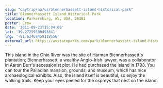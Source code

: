 ```yaml
---
slug: "daytrip/na/us/blennerhassett-island-historical-park"
title: Blennerhassett Island Historical Park
location: Parkersburg, WV, USA, 26181
poster: Crow
date: '2011-09-23T15:04:00'
lat: '39.27259508493641'
lng: '-81.63468459118656'
external_url: https://wvstateparks.com/park/blennerhassett-island-historical-state-park/
---
```


This island in the Ohio River was the site of Harman Blennerhassett's plantation; Blennerhassett, a wealthy Anglo-Irish lawyer, was a collaborator in Aaron Burr's secessionist plot.  He had purchased the island in 1798.  You can tour the Palladian mansion, grounds, and museum, which has nice archaeological exhibits.  Also, the island itself is beautiful, so enjoy the walking trails.  Keep your eyes peeled for the ospreys that nest on the island.
